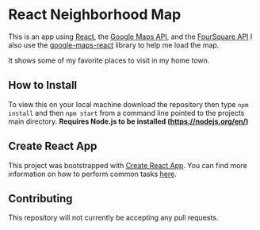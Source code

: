 # React Neighborhood Map

This is an app using [React](https://reactjs.org/), the [Google Maps API](https://cloud.google.com/maps-platform/), and the [FourSquare API](https://developer.foursquare.com/)  I also use the [google-maps-react](https://github.com/fullstackreact/google-maps-react) library to help me load the map.

It shows some of my favorite places to visit in my home town. 

## How to Install

To view this on your local machine download the repository then type `npm install` and then `npm start` from a command line pointed to the projects main directory. **Requires Node.js to be installed (https://nodejs.org/en/)**


## Create React App

This project was bootstrapped with [Create React App](https://github.com/facebookincubator/create-react-app). You can find more information on how to perform common tasks [here](https://github.com/facebookincubator/create-react-app/blob/master/packages/react-scripts/template/README.md).

## Contributing

This repository will not currently be accepting any pull requests.
